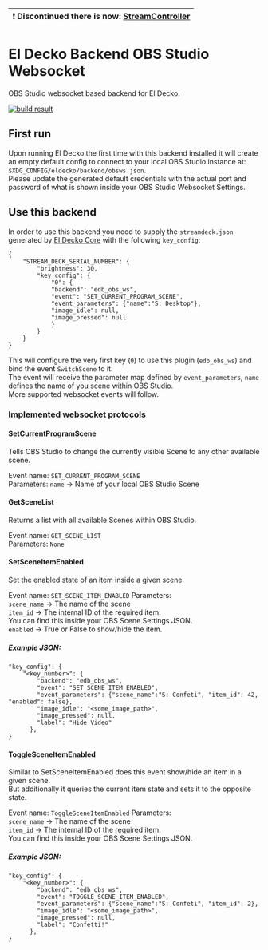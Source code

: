 | :exclamation:  Discontinued there is now: [StreamController](https://flathub.org/de/apps/com.core447.StreamController)   |
|-----------------------------------------|

# El Decko Backend OBS Studio Websocket

OBS Studio websocket based backend for El Decko.

[![build result](https://build.opensuse.org/projects/home:VortexAcherontic:ElDecko/packages/el_decko_backend_obs_ws/badge.svg?type=default)](https://build.opensuse.org/package/show/home:VortexAcherontic:ElDecko/el_decko_backend_obs_ws)

## First run

Upon running El Decko the first time with this backend installed it will create an empty default config to connect to
your local OBS Studio instance at: `$XDG_CONFIG/eldecko/backend/obsws.json`.  
Please update the generated default credentials with the actual port and password of what is shown inside your OBS
Studio Websocket Settings.

## Use this backend

In order to use this backend you need to supply the `streamdeck.json` generated
by [El Decko Core](https://github.com/Z-Ray-Entertainment/el_decko_core) with the following `key_config`:

```
{
    "STREAM_DECK_SERIAL_NUMBER": {
        "brightness": 30,
        "key_config": {
            "0": {
            "backend": "edb_obs_ws",
            "event": "SET_CURRENT_PROGRAM_SCENE",
            "event_parameters": {"name":"S: Desktop"},
            "image_idle": null,
            "image_pressed": null
            }
        }
    }
}
```

This will configure the very first key (`0`) to use this plugin (`edb_obs_ws`) and bind the event `SwitchScene` to it.  
The event will receive the parameter map defined by `event_parameters`, `name` defines the name of you scene within OBS
Studio.  
More supported websocket events will follow.

### Implemented websocket protocols

#### SetCurrentProgramScene

Tells OBS Studio to change the currently visible Scene to any other available scene.

Event name: `SET_CURRENT_PROGRAM_SCENE`  
Parameters: `name` -> Name of your local OBS Studio Scene

#### GetSceneList

Returns a list with all available Scenes within OBS Studio.

Event name: `GET_SCENE_LIST`  
Parameters: `None`

#### SetSceneItemEnabled

Set the enabled state of an item inside a given scene  

Event name: `SET_SCENE_ITEM_ENABLED`
Parameters:  
`scene_name` -> The name of the scene  
`item_id` -> The internal ID of the required item.  
You can find this inside your OBS Scene Settings JSON.  
`enabled` -> True or False to show/hide the item.

##### Example JSON:
````
"key_config": {
    "<key_number>": {
        "backend": "edb_obs_ws",
        "event": "SET_SCENE_ITEM_ENABLED",
        "event_parameters": {"scene_name":"S: Confeti", "item_id": 42, "enabled": false},
        "image_idle": "<some_image_path>",
        "image_pressed": null,
        "label": "Hide Video"
      },
}
````

#### ToggleSceneItemEnabled

Similar to SetSceneItemEnabled does this event show/hide an item in a given scene.  
But additionally it queries the current item state and sets it to the opposite state. 

Event name: `ToggleSceneItemEnabled`
Parameters:  
`scene_name` -> The name of the scene  
`item_id` -> The internal ID of the required item.  
You can find this inside your OBS Scene Settings JSON.  

##### Example JSON:
````
"key_config": {
    "<key_number>": {
        "backend": "edb_obs_ws",
        "event": "TOGGLE_SCENE_ITEM_ENABLED",
        "event_parameters": {"scene_name":"S: Confeti", "item_id": 2},
        "image_idle": "<some_image_path>",
        "image_pressed": null,
        "label": "Confetti!"
      },
}
````
